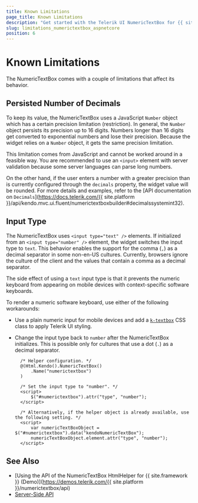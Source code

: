 ```yaml
---
title: Known Limitations
page_title: Known Limitations
description: "Get started with the Telerik UI NumericTextBox for {{ site.framework }} and learn what are the known limitations of the helper."
slug: limitations_numerictextbox_aspnetcore
position: 6
---
```


# Known Limitations

The NumericTextBox comes with a couple of limitations that affect its behavior.

## Persisted Number of Decimals

To keep its value, the NumericTextBox uses a JavaScript `Number` object which has a certain precision limitation (restriction). In general, the `Number` object persists its precision up to 16 digits. Numbers longer than 16 digits get converted to exponential numbers and lose their precision. Because the widget relies on a `Number` object, it gets the same precision limitation.

This limitation comes from JavaScript and cannot be worked around in a feasible way. You are recommended to use an `<input>` element with server validation because some server languages can parse long numbers.

On the other hand, if the user enters a number with a greater precision than is currently configured through the `decimals` property, the widget value will be rounded. For more details and examples, refer to the [API documentation on `Decimals`](https://docs.telerik.com/{{ site.platform }}/api/kendo.mvc.ui.fluent/numerictextboxbuilder#decimalssystemint32).

## Input Type

The NumericTextBox uses `<input type="text" />` elements. If initialized from an `<input type="number" />` element, the widget switches the input type to `text`. This behavior enables the support for the comma (`,`) as a decimal separator in some non-en-US cultures. Currently, browsers ignore the culture of the client and the values that contain a comma as a decimal separator.

The side effect of using a `text` input type is that it prevents the numeric keyboard from appearing on mobile devices with context-specific software keyboards.

To render a numeric software keyboard, use either of the following workarounds:
* Use a plain numeric input for mobile devices and add a [`k-textbox`](https://docs.telerik.com/kendo-ui/styles-and-layout/appearance-styling#primitives) CSS class to apply Telerik UI styling.
* Change the input type back to `number` after the NumericTextBox initializes. This is possible only for cultures that use a dot (`.`) as a decimal separator.

        /* Helper configuration. */
        @(Html.Kendo().NumericTextBox()
            .Name("numerictextbox")
        )

        /* Set the input type to "number". */
        <script>
            $("#numerictextbox").attr("type", "number");
        </script>

        /* Alternatively, if the helper object is already available, use the following setting. */
        <script>
            var numericTextBoxObject = $("#numerictextbox").data("kendoNumericTextBox");
            numericTextBoxObject.element.attr("type", "number");
        </script>

## See Also

* [Using the API of the NumericTextBox HtmlHelper for {{ site.framework }} (Demo)](https://demos.telerik.com/{{ site.platform }}/numerictextbox/api)
* [Server-Side API](/api/numerictextbox)
